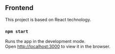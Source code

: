 ## Frontend

This project is based on React technology.

### `npm start`

Runs the app in the development mode.\
Open [http://localhost:3000](http://localhost:3000) to view it in the browser.

